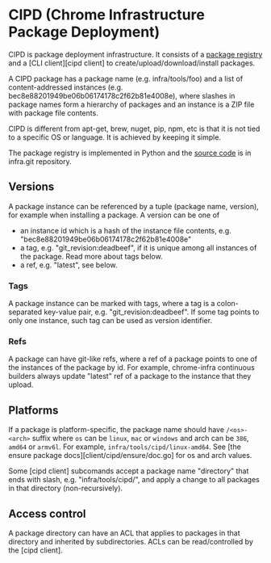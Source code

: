 # CIPD (Chrome Infrastructure Package Deployment)

CIPD is package deployment infrastructure. It consists of a
[package registry][cipd-service] and a [CLI client][cipd client] to
create/upload/download/install packages.

A CIPD package has a package name (e.g. infra/tools/foo) and a list of
content-addressed instances (e.g. bec8e88201949be06b06174178c2f62b81e4008e),
where slashes in package names form a hierarchy of packages and an instance is
a ZIP file with package file contents.

CIPD is different from apt-get, brew, nuget, pip, npm, etc is that it is not
tied to a specific OS or language. It is achieved by keeping it simple.

The package registry is implemented in Python and the [source code][cipd-service]
is in infra.git repository.

## Versions

A package instance can be referenced by a tuple (package name, version), for
example when installing a package.
A version can be one of

*   an instance id which is a hash of the instance file contents, e.g.
    "bec8e88201949be06b06174178c2f62b81e4008e"
*   a tag, e.g. "git_revision:deadbeef", if it is unique
    among all instances of the package. Read more about tags below.
*   a ref, e.g. "latest", see below.

### Tags

A package instance can be marked with tags, where a tag is a colon-separated
key-value pair, e.g. "git_revision:deadbeef".
If some tag points to only one instance, such tag can be used as version
identifier.

### Refs

A package can have git-like refs, where a ref of a package points to one of the
instances of the package by id. For example, chrome-infra continuous builders
always update "latest" ref of a package to the instance that they upload.

## Platforms

If a package is platform-specific, the package name should have `/<os>-<arch>`
suffix where `os` can be `linux`, `mac` or `windows` and arch can be `386`,
`amd64` or `armv6l`. For example, `infra/tools/cipd/linux-amd64`. See
[the ensure package docs][client/cipd/ensure/doc.go] for os and arch values.

Some [cipd client] subcomands accept a package name "directory" that ends with
slash, e.g. "infra/tools/cipd/", and apply a change to all packages in that
directory (non-recursively).

## Access control

A package directory can have an ACL that applies to packages in that
directory and inherited by subdirectories. ACLs can be read/controlled by the
[cipd client].

[cipd-service]: https://chromium.googlesource.com/infra/infra/+/master/appengine/chrome_infra_packages
[cipd cient]: ./client/cmd/cipd
